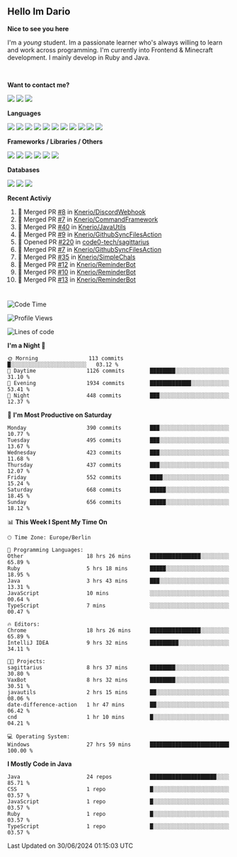 <h2>Hello Im Dario</h2>

**Nice to see you here**

I'm a *young* student. Im a passionate learner who's always willing to learn and work across
programming. I'm currently into Frontend & Minecraft development. I mainly develop in Ruby and Java.

<br/>

**Want to contact me?**

<a href="https://github.com/knerio"><img src="https://img.shields.io/badge/-Github-blue?style=for-the-badge&logo=github&logoColor=white"/></a> <a href="https://discord.com/users/639416958923702292"><img src="https://img.shields.io/badge/-knerio-blue?style=for-the-badge&logo=discord&logoColor=white"/></a> <a href="https://twitch.tv/dopalos_"><img src="https://img.shields.io/badge/-twitch-blue?style=for-the-badge&logo=twitch&logoColor=white"/></a>

**Languages**

<img src="https://img.shields.io/badge/-HTML-blue?style=for-the-badge&logo=html5&logoColor=white"/> <img src="https://img.shields.io/badge/-CSS-blue?style=for-the-badge&logo=CSS3&logoColor=white"/> <img src="https://img.shields.io/badge/-Javascript-blue?style=for-the-badge&logo=javascript&logoColor=white"/> <img src="https://img.shields.io/badge/-Typescript-blue?style=for-the-badge&logo=TypeScript&logoColor=white"/> <img src="https://img.shields.io/badge/-Java-blue?style=for-the-badge&logo=java&logoColor=white"/> <img src="https://img.shields.io/badge/-Kotlin-blue?style=for-the-badge&logo=kotlin&logoColor=white"/> <img src="https://img.shields.io/badge/-SQL-blue?style=for-the-badge&logo=MYSQL&logoColor=white"/> <img src="https://img.shields.io/badge/-Markdown-blue?style=for-the-badge&logo=Markdown&logoColor=white"/> <img src="https://img.shields.io/badge/-JSON-blue?style=for-the-badge&logo=JSON&logoColor=white"/> <img src="https://img.shields.io/badge/-Git-blue?style=for-the-badge&logo=Git&logoColor=white"/> <img src="https://img.shields.io/badge/-Ruby-blue?style=for-the-badge&logo=Ruby&logoColor=white"/>
<br/>

 **Frameworks / Libraries / Others**

<img src="https://img.shields.io/badge/-Bootstrap-blue?style=for-the-badge&logo=Bootstrap&logoColor=white"/> <img src="https://img.shields.io/badge/-Node.JS-blue?style=for-the-badge&logo=node.js&logoColor=white"/> <img src="https://img.shields.io/badge/-React-blue?style=for-the-badge&logo=React&logoColor=white"/> <img src="https://img.shields.io/badge/-Express-blue?style=for-the-badge&logo=Express&logoColor=white"/> <img src="https://img.shields.io/badge/-Next.Js-blue?style=for-the-badge&logo=Next.Js&logoColor=white"/> <img src="https://img.shields.io/badge/-Ruby_On_Rails-blue?style=for-the-badge&logo=ruby-on-rails&logoColor=white"/>

**Databases**

<img src="https://img.shields.io/badge/-MongoDB-blue?style=for-the-badge&logo=mongodb&logoColor=white"/> <img src="https://img.shields.io/badge/-MariaDB-blue?style=for-the-badge&logo=MariaDB&logoColor=white"/>
<img src="https://img.shields.io/badge/-PostgreSQL-blue?style=for-the-badge&logo=PostgreSQl&logoColor=white"/>

**Recent Activiy**

<!--RECENT_ACTIVITY:start-->
1. 🎉 Merged PR [#8](https://github.com/Knerio/DiscordWebhook/pull/8) in [Knerio/DiscordWebhook](https://github.com/Knerio/DiscordWebhook)<br>
2. 🎉 Merged PR [#7](https://github.com/Knerio/CommandFramework/pull/7) in [Knerio/CommandFramework](https://github.com/Knerio/CommandFramework)<br>
3. 🎉 Merged PR [#40](https://github.com/Knerio/JavaUtils/pull/40) in [Knerio/JavaUtils](https://github.com/Knerio/JavaUtils)<br>
4. 🎉 Merged PR [#9](https://github.com/Knerio/GithubSyncFilesAction/pull/9) in [Knerio/GithubSyncFilesAction](https://github.com/Knerio/GithubSyncFilesAction)<br>
5. 💪 Opened PR [#220](https://github.com/code0-tech/sagittarius/pull/220) in [code0-tech/sagittarius](https://github.com/code0-tech/sagittarius)<br>
6. 🎉 Merged PR [#7](https://github.com/Knerio/GithubSyncFilesAction/pull/7) in [Knerio/GithubSyncFilesAction](https://github.com/Knerio/GithubSyncFilesAction)<br>
7. 🎉 Merged PR [#35](https://github.com/Knerio/SimpleChals/pull/35) in [Knerio/SimpleChals](https://github.com/Knerio/SimpleChals)<br>
8. 🎉 Merged PR [#12](https://github.com/Knerio/ReminderBot/pull/12) in [Knerio/ReminderBot](https://github.com/Knerio/ReminderBot)<br>
9. 🎉 Merged PR [#10](https://github.com/Knerio/ReminderBot/pull/10) in [Knerio/ReminderBot](https://github.com/Knerio/ReminderBot)<br>
10. 🎉 Merged PR [#13](https://github.com/Knerio/ReminderBot/pull/13) in [Knerio/ReminderBot](https://github.com/Knerio/ReminderBot)<br>
<!--RECENT_ACTIVITY:end-->
 
#

<!--START_SECTION:waka-->
![Code Time](http://img.shields.io/badge/Code%20Time-448%20hrs%2046%20mins-blue)

![Profile Views](http://img.shields.io/badge/Profile%20Views-0-blue)

![Lines of code](https://img.shields.io/badge/From%20Hello%20World%20I%27ve%20Written-193.3%20thousand%20lines%20of%20code-blue)

**I'm a Night 🦉** 

```text
🌞 Morning                113 commits         █░░░░░░░░░░░░░░░░░░░░░░░░   03.12 % 
🌆 Daytime                1126 commits        ████████░░░░░░░░░░░░░░░░░   31.10 % 
🌃 Evening                1934 commits        █████████████░░░░░░░░░░░░   53.41 % 
🌙 Night                  448 commits         ███░░░░░░░░░░░░░░░░░░░░░░   12.37 % 
```
📅 **I'm Most Productive on Saturday** 

```text
Monday                   390 commits         ███░░░░░░░░░░░░░░░░░░░░░░   10.77 % 
Tuesday                  495 commits         ███░░░░░░░░░░░░░░░░░░░░░░   13.67 % 
Wednesday                423 commits         ███░░░░░░░░░░░░░░░░░░░░░░   11.68 % 
Thursday                 437 commits         ███░░░░░░░░░░░░░░░░░░░░░░   12.07 % 
Friday                   552 commits         ████░░░░░░░░░░░░░░░░░░░░░   15.24 % 
Saturday                 668 commits         █████░░░░░░░░░░░░░░░░░░░░   18.45 % 
Sunday                   656 commits         █████░░░░░░░░░░░░░░░░░░░░   18.12 % 
```


📊 **This Week I Spent My Time On** 

```text
🕑︎ Time Zone: Europe/Berlin

💬 Programming Languages: 
Other                    18 hrs 26 mins      ████████████████░░░░░░░░░   65.89 % 
Ruby                     5 hrs 18 mins       █████░░░░░░░░░░░░░░░░░░░░   18.95 % 
Java                     3 hrs 43 mins       ███░░░░░░░░░░░░░░░░░░░░░░   13.31 % 
JavaScript               10 mins             ░░░░░░░░░░░░░░░░░░░░░░░░░   00.64 % 
TypeScript               7 mins              ░░░░░░░░░░░░░░░░░░░░░░░░░   00.47 % 

🔥 Editors: 
Chrome                   18 hrs 26 mins      ████████████████░░░░░░░░░   65.89 % 
IntelliJ IDEA            9 hrs 32 mins       █████████░░░░░░░░░░░░░░░░   34.11 % 

🐱‍💻 Projects: 
sagittarius              8 hrs 37 mins       ████████░░░░░░░░░░░░░░░░░   30.80 % 
VaxBot                   8 hrs 32 mins       ████████░░░░░░░░░░░░░░░░░   30.51 % 
javautils                2 hrs 15 mins       ██░░░░░░░░░░░░░░░░░░░░░░░   08.06 % 
date-difference-action   1 hr 47 mins        ██░░░░░░░░░░░░░░░░░░░░░░░   06.42 % 
cnd                      1 hr 10 mins        █░░░░░░░░░░░░░░░░░░░░░░░░   04.21 % 

💻 Operating System: 
Windows                  27 hrs 59 mins      █████████████████████████   100.00 % 
```

**I Mostly Code in Java** 

```text
Java                     24 repos            █████████████████████░░░░   85.71 % 
CSS                      1 repo              █░░░░░░░░░░░░░░░░░░░░░░░░   03.57 % 
JavaScript               1 repo              █░░░░░░░░░░░░░░░░░░░░░░░░   03.57 % 
Ruby                     1 repo              █░░░░░░░░░░░░░░░░░░░░░░░░   03.57 % 
TypeScript               1 repo              █░░░░░░░░░░░░░░░░░░░░░░░░   03.57 % 
```




 Last Updated on 30/06/2024 01:15:03 UTC
<!--END_SECTION:waka-->

